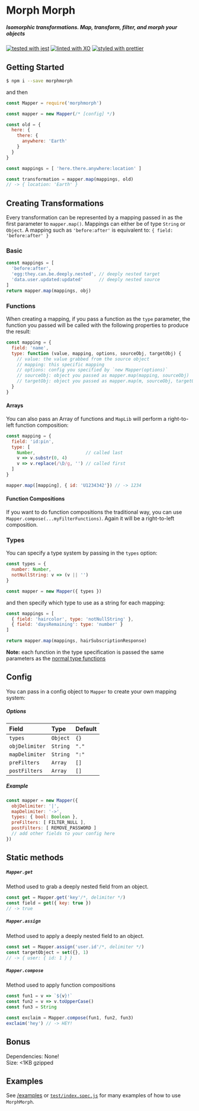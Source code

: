 # Morph Morph
##### Isomorphic transformations. Map, transform, filter, and morph your objects

[![tested with jest](https://img.shields.io/badge/tested_with-jest-99424f.svg)](https://github.com/facebook/jest)
[![linted with XO](https://img.shields.io/badge/linted_with_-XO-5ed9c7.svg)](https://github.com/sindresorhus/xo)
[![styled with prettier](https://img.shields.io/badge/styled_with-prettier-ff69b4.svg)](https://github.com/prettier/prettier)

## Getting Started
```bash
$ npm i --save morphmorph
```
and then
```javascript
const Mapper = require('morphmorph')

const mapper = new Mapper(/* [config] */)

const old = {
  here: {
    there: {
      anywhere: 'Earth'
    }
  }
}

const mappings = [ 'here.there.anywhere:location' ]

const transformation = mapper.map(mappings, old)
// -> { location: 'Earth' }
```

## Creating Transformations
Every transformation can be represented by a mapping passed in as the first parameter
to `mapper.map()`. Mappings can either be of type `String` or `Object`. A mapping such as `'before:after'`
is equivalent to: `{ field: 'before:after' }`

### Basic
```javascript
const mappings = [
  'before:after',
  'egg:they.can.be.deeply.nested', // deeply nested target
  'data.user.updated:updated'      // deeply nested source
]
return mapper.map(mappings, obj)
```

### Functions
When creating a mapping, if you pass a function as the `type` parameter,
the function you passed will be called with the following properties to produce
the result:

```javascript
const mapping = {
  field: 'name',
  type: function (value, mapping, options, sourceObj, targetObj) {
    // value: the value grabbed from the source object
    // mapping: this specific mapping
    // options: config you specified by `new Mapper(options)`
    // sourceObj: object you passed as mapper.map(mapping, sourceObj)
    // targetObj: object you passed as mapper.map(m, sourceObj, targetObj). Default to `{}`
  }
}
```

#### Arrays
You can also pass an Array of functions and `MapLib` will perform a right-to-left
function composition:
```javascript
const mapping = {
  field: 'id:pin',
  type: [
    Number,                   // called last
    v => v.substr(0, 4)
    v => v.replace(/\D/g, '') // called first
  ]
}

mapper.map([mapping], { id: 'U1234342'}) // -> 1234
```

#### Function Compositions
If you want to do function compositions the traditional way, you can use `Mapper.compose(...myFilterFunctions)`. Again it will be a right-to-left composition.

### Types
You can specify a type system by passing in the `types` option:
```javascript
const types = {
  number: Number,
  notNullString: v => (v || '')
}

const mapper = new Mapper({ types })
```

and then specify which type to use as a string for each mapping:
```javascript
const mappings = [
  { field: 'haircolor', type: 'notNullString' },
  { field: 'daysRemaining': type: 'number' }
]

return mapper.map(mappings, hairSubscriptionResponse)
```

**Note:** each function in the type specification is passed the same parameters as
the [normal type functions](#functions)

## Config
You can pass in a config object to `Mapper` to create your own mapping system:
##### Options

| Field          | Type           | Default        |
| :------------- | :------------- | :------------- |
| `types`        | `Object`       | `{}`           |
| `objDelimiter` | `String`       | `"."`          |
| `mapDelimiter` | `String`       | `":"`          |
| `preFilters`   | `Array`        | `[]`           |
| `postFilters`  | `Array`        | `[]`           |

##### Example
```javascript
const mapper = new Mapper({
  objDelimiter: '|',
  mapDelimiter: '->',
  types: { bool: Boolean },
  preFilters: [ FILTER_NULL ],
  postFilters: [ REMOVE_PASSWORD ]
  // add other fields to your config here
})
```

## Static methods
##### `Mapper.get`
Method used to grab a deeply nested field from an object.
```javascript
const get = Mapper.get('key'/*, delimiter */)
const field = get({ key: true })
// -> true
```
##### `Mapper.assign`
Method used to apply a deeply nested field to an object.
```javascript
const set = Mapper.assign('user.id'/*, delimiter */)
const targetObject = set({}, 1)
// -> { user: { id: 1 } }
```
##### `Mapper.compose`
Method used to apply function compositions
```javascript
const fun1 = v => `${v}!`
const fun2 = v => v.toUpperCase()
const fun3 = String

const exclaim = Mapper.compose(fun1, fun2, fun3)
exclaim('hey') // -> HEY!
```

## Bonus
Dependencies: None!<br>
Size: <1KB gzipped

## Examples
See [/examples](https://github.com/mfix22/morphmorph/tree/master/examples) or [`test/index.spec.js`](https://github.com/mfix22/morphmorph/tree/master/test/index.spec.js) for many examples of how to use `MorphMorph`.

